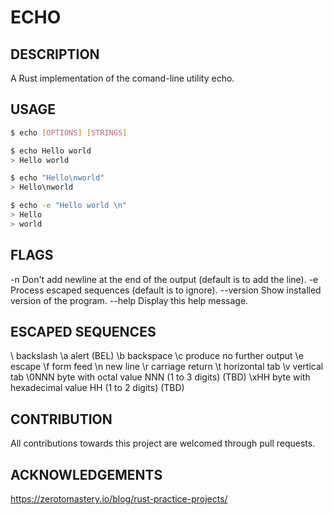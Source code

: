 # ECHO

## DESCRIPTION
A Rust implementation of the comand-line utility echo.

## USAGE

```bash
$ echo [OPTIONS] [STRINGS]

$ echo Hello world
> Hello world

$ echo "Hello\nworld"
> Hello\nworld

$ echo -e "Hello world \n"
> Hello
> world
```

## FLAGS
-n         Don't add newline at the end of the output (default is to add the line).
-e         Process escaped sequences (default is to ignore).
--version  Show installed version of the program.
--help     Display this help message.

## ESCAPED SEQUENCES
\\      backslash
\a      alert (BEL)
\b      backspace
\c      produce no further output
\e      escape
\f      form feed
\n      new line
\r      carriage return
\t      horizontal tab
\v      vertical tab
\0NNN   byte with octal value NNN (1 to 3 digits) (TBD)
\xHH    byte with hexadecimal value HH (1 to 2 digits) (TBD)

## CONTRIBUTION
All contributions towards this project are welcomed through pull requests.

## ACKNOWLEDGEMENTS
https://zerotomastery.io/blog/rust-practice-projects/
